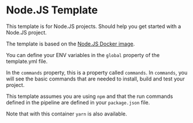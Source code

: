 # Node.JS Template

This template is for Node.JS projects.
Should help you get started with a Node.JS project.

The template is based on the [Node.JS Docker image](https://hub.docker.com/_/node/).

You can define your ENV variables in the `global` property of the template.yml file.

In the `commands` property, this is a property called `commands`. In `commands`, you will see the basic commands that are needed to install, build and test your project.

This template assumes you are using `npm` and that the run commands defined in the pipeline are defined in your `package.json` file.

Note that with this container `yarn` is also available.

